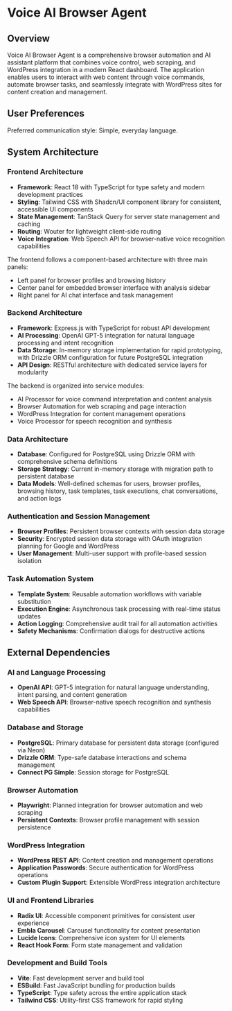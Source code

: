 # Voice AI Browser Agent

## Overview

Voice AI Browser Agent is a comprehensive browser automation and AI assistant platform that combines voice control, web scraping, and WordPress integration in a modern React dashboard. The application enables users to interact with web content through voice commands, automate browser tasks, and seamlessly integrate with WordPress sites for content creation and management.

## User Preferences

Preferred communication style: Simple, everyday language.

## System Architecture

### Frontend Architecture
- **Framework**: React 18 with TypeScript for type safety and modern development practices
- **Styling**: Tailwind CSS with Shadcn/UI component library for consistent, accessible UI components
- **State Management**: TanStack Query for server state management and caching
- **Routing**: Wouter for lightweight client-side routing
- **Voice Integration**: Web Speech API for browser-native voice recognition capabilities

The frontend follows a component-based architecture with three main panels:
- Left panel for browser profiles and browsing history
- Center panel for embedded browser interface with analysis sidebar
- Right panel for AI chat interface and task management

### Backend Architecture
- **Framework**: Express.js with TypeScript for robust API development
- **AI Processing**: OpenAI GPT-5 integration for natural language processing and intent recognition
- **Data Storage**: In-memory storage implementation for rapid prototyping, with Drizzle ORM configuration for future PostgreSQL integration
- **API Design**: RESTful architecture with dedicated service layers for modularity

The backend is organized into service modules:
- AI Processor for voice command interpretation and content analysis
- Browser Automation for web scraping and page interaction
- WordPress Integration for content management operations
- Voice Processor for speech recognition and synthesis

### Data Architecture
- **Database**: Configured for PostgreSQL using Drizzle ORM with comprehensive schema definitions
- **Storage Strategy**: Current in-memory storage with migration path to persistent database
- **Data Models**: Well-defined schemas for users, browser profiles, browsing history, task templates, task executions, chat conversations, and action logs

### Authentication and Session Management
- **Browser Profiles**: Persistent browser contexts with session data storage
- **Security**: Encrypted session data storage with OAuth integration planning for Google and WordPress
- **User Management**: Multi-user support with profile-based session isolation

### Task Automation System
- **Template System**: Reusable automation workflows with variable substitution
- **Execution Engine**: Asynchronous task processing with real-time status updates
- **Action Logging**: Comprehensive audit trail for all automation activities
- **Safety Mechanisms**: Confirmation dialogs for destructive actions

## External Dependencies

### AI and Language Processing
- **OpenAI API**: GPT-5 integration for natural language understanding, intent parsing, and content generation
- **Web Speech API**: Browser-native speech recognition and synthesis capabilities

### Database and Storage
- **PostgreSQL**: Primary database for persistent data storage (configured via Neon)
- **Drizzle ORM**: Type-safe database interactions and schema management
- **Connect PG Simple**: Session storage for PostgreSQL

### Browser Automation
- **Playwright**: Planned integration for browser automation and web scraping
- **Persistent Contexts**: Browser profile management with session persistence

### WordPress Integration
- **WordPress REST API**: Content creation and management operations
- **Application Passwords**: Secure authentication for WordPress operations
- **Custom Plugin Support**: Extensible WordPress integration architecture

### UI and Frontend Libraries
- **Radix UI**: Accessible component primitives for consistent user experience
- **Embla Carousel**: Carousel functionality for content presentation
- **Lucide Icons**: Comprehensive icon system for UI elements
- **React Hook Form**: Form state management and validation

### Development and Build Tools
- **Vite**: Fast development server and build tool
- **ESBuild**: Fast JavaScript bundling for production builds
- **TypeScript**: Type safety across the entire application stack
- **Tailwind CSS**: Utility-first CSS framework for rapid styling